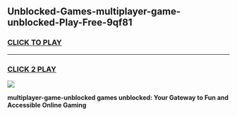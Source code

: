 
## Unblocked-Games-multiplayer-game-unblocked-Play-Free-9qf81
<h3>
<a href="https://premium76.site?title=multiplayer-game-unblocked&ref=10A">CLICK TO PLAY</a></h3>
<hr>

<h3>
<a href="https://premium76.site?title=multiplayer-game-unblocked&ref=10A">CLICK 2 PLAY</a>
  
</h3>

<a href="https://premium76.site?title=multiplayer-game-unblocked&ref=10A"><img src="https://clearcache.store/games.png"></a>


**multiplayer-game-unblocked games unblocked: Your Gateway to Fun and Accessible Online Gaming**
